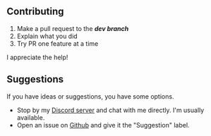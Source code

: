 ## Contributing

1. Make a pull request to the ***dev branch***
2. Explain what you did
3. Try PR one feature at a time

I appreciate the help!

## Suggestions

If you have ideas or suggestions, you have some options.

* Stop by my [Discord server](https://discord.gg/FkBpDhg) and chat with me directly.  I'm usually available.
* Open an issue on [Github](https://github.com/arbauman/vndbjs/issues) and give it the "Suggestion" label.
